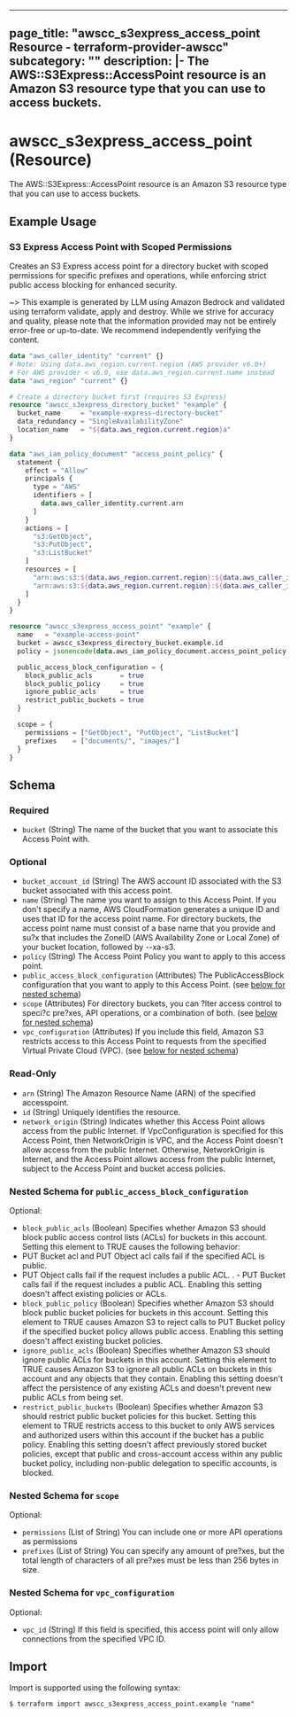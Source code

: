 
---
page_title: "awscc_s3express_access_point Resource - terraform-provider-awscc"
subcategory: ""
description: |-
  The AWS::S3Express::AccessPoint resource is an Amazon S3 resource type that you can use to access buckets.
---

# awscc_s3express_access_point (Resource)

The AWS::S3Express::AccessPoint resource is an Amazon S3 resource type that you can use to access buckets.

## Example Usage

### S3 Express Access Point with Scoped Permissions

Creates an S3 Express access point for a directory bucket with scoped permissions for specific prefixes and operations, while enforcing strict public access blocking for enhanced security.

~> This example is generated by LLM using Amazon Bedrock and validated using terraform validate, apply and destroy. While we strive for accuracy and quality, please note that the information provided may not be entirely error-free or up-to-date. We recommend independently verifying the content.

```terraform
data "aws_caller_identity" "current" {}
# Note: Using data.aws_region.current.region (AWS provider v6.0+)
# For AWS provider < v6.0, use data.aws_region.current.name instead
data "aws_region" "current" {}

# Create a directory bucket first (requires S3 Express)
resource "awscc_s3express_directory_bucket" "example" {
  bucket_name     = "example-express-directory-bucket"
  data_redundancy = "SingleAvailabilityZone"
  location_name   = "${data.aws_region.current.region}a"
}

data "aws_iam_policy_document" "access_point_policy" {
  statement {
    effect = "Allow"
    principals {
      type = "AWS"
      identifiers = [
        data.aws_caller_identity.current.arn
      ]
    }
    actions = [
      "s3:GetObject",
      "s3:PutObject",
      "s3:ListBucket"
    ]
    resources = [
      "arn:aws:s3:${data.aws_region.current.region}:${data.aws_caller_identity.current.account_id}:accesspoint/*",
      "arn:aws:s3:${data.aws_region.current.region}:${data.aws_caller_identity.current.account_id}:accesspoint/*/object/*"
    ]
  }
}

resource "awscc_s3express_access_point" "example" {
  name   = "example-access-point"
  bucket = awscc_s3express_directory_bucket.example.id
  policy = jsonencode(data.aws_iam_policy_document.access_point_policy.json)

  public_access_block_configuration = {
    block_public_acls       = true
    block_public_policy     = true
    ignore_public_acls      = true
    restrict_public_buckets = true
  }

  scope = {
    permissions = ["GetObject", "PutObject", "ListBucket"]
    prefixes    = ["documents/", "images/"]
  }
}
```

<!-- schema generated by tfplugindocs -->
## Schema

### Required

- `bucket` (String) The name of the bucket that you want to associate this Access Point with.

### Optional

- `bucket_account_id` (String) The AWS account ID associated with the S3 bucket associated with this access point.
- `name` (String) The name you want to assign to this Access Point. If you don't specify a name, AWS CloudFormation generates a unique ID and uses that ID for the access point name. For directory buckets, the access point name must consist of a base name that you provide and su?x that includes the ZoneID (AWS Availability Zone or Local Zone) of your bucket location, followed by --xa-s3.
- `policy` (String) The Access Point Policy you want to apply to this access point.
- `public_access_block_configuration` (Attributes) The PublicAccessBlock configuration that you want to apply to this Access Point. (see [below for nested schema](#nestedatt--public_access_block_configuration))
- `scope` (Attributes) For directory buckets, you can ?lter access control to speci?c pre?xes, API operations, or a combination of both. (see [below for nested schema](#nestedatt--scope))
- `vpc_configuration` (Attributes) If you include this field, Amazon S3 restricts access to this Access Point to requests from the specified Virtual Private Cloud (VPC). (see [below for nested schema](#nestedatt--vpc_configuration))

### Read-Only

- `arn` (String) The Amazon Resource Name (ARN) of the specified accesspoint.
- `id` (String) Uniquely identifies the resource.
- `network_origin` (String) Indicates whether this Access Point allows access from the public Internet. If VpcConfiguration is specified for this Access Point, then NetworkOrigin is VPC, and the Access Point doesn't allow access from the public Internet. Otherwise, NetworkOrigin is Internet, and the Access Point allows access from the public Internet, subject to the Access Point and bucket access policies.

<a id="nestedatt--public_access_block_configuration"></a>
### Nested Schema for `public_access_block_configuration`

Optional:

- `block_public_acls` (Boolean) Specifies whether Amazon S3 should block public access control lists (ACLs) for buckets in this account. Setting this element to TRUE causes the following behavior:
- PUT Bucket acl and PUT Object acl calls fail if the specified ACL is public.
 - PUT Object calls fail if the request includes a public ACL.
. - PUT Bucket calls fail if the request includes a public ACL.
Enabling this setting doesn't affect existing policies or ACLs.
- `block_public_policy` (Boolean) Specifies whether Amazon S3 should block public bucket policies for buckets in this account. Setting this element to TRUE causes Amazon S3 to reject calls to PUT Bucket policy if the specified bucket policy allows public access. Enabling this setting doesn't affect existing bucket policies.
- `ignore_public_acls` (Boolean) Specifies whether Amazon S3 should ignore public ACLs for buckets in this account. Setting this element to TRUE causes Amazon S3 to ignore all public ACLs on buckets in this account and any objects that they contain. Enabling this setting doesn't affect the persistence of any existing ACLs and doesn't prevent new public ACLs from being set.
- `restrict_public_buckets` (Boolean) Specifies whether Amazon S3 should restrict public bucket policies for this bucket. Setting this element to TRUE restricts access to this bucket to only AWS services and authorized users within this account if the bucket has a public policy.
Enabling this setting doesn't affect previously stored bucket policies, except that public and cross-account access within any public bucket policy, including non-public delegation to specific accounts, is blocked.


<a id="nestedatt--scope"></a>
### Nested Schema for `scope`

Optional:

- `permissions` (List of String) You can include one or more API operations as permissions
- `prefixes` (List of String) You can specify any amount of pre?xes, but the total length of characters of all pre?xes must be less than 256 bytes in size.


<a id="nestedatt--vpc_configuration"></a>
### Nested Schema for `vpc_configuration`

Optional:

- `vpc_id` (String) If this field is specified, this access point will only allow connections from the specified VPC ID.

## Import

Import is supported using the following syntax:

```shell
$ terraform import awscc_s3express_access_point.example "name"
```
